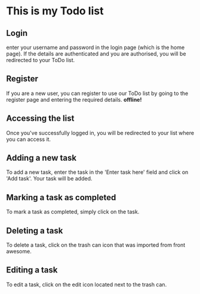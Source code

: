 # This is my Todo list

## Login
enter your username and password in the login page (which is the home page). If the details are authenticated and you are authorised, you will be redirected to your ToDo list.

## Register
If you are a new user, you can register to use our ToDo list by going to the register page and entering the required details.
 **offline!**

## Accessing the list

Once you've successfully logged in, you will be redirected to your list where you can access it.

## Adding a new task
To add a new task, enter the task in the 'Enter task here' field and click on 'Add task'. Your task will be added.


## Marking a task as completed

To mark a task as completed, simply click on the task.

## Deleting a task

To delete a task, click on the trash can icon that was imported from front awesome.

## Editing a task

To edit a task, click on the edit icon located next to the trash can.
